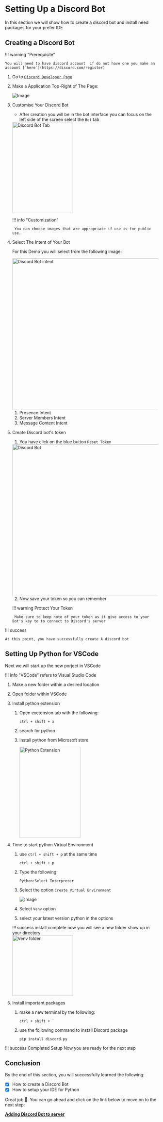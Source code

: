 # Setting Up a Discord Bot
In this section we will show how to create a discord bot and install need packages for your prefer IDE

## Creating a Discord Bot
!!! warning "Prerequisite" 

    You will need to have discord account  if do not have one you make an account [`here`](https://discord.com/register)
  
1. Go to [`Discord Developer Page`](https://discord.com/developers/applications)

2. Make a Application Top-Right of The Page:
    
    ![Image](./assets/taskone/taskone_p1.png "Discord Bot Application")

3. Customise Your Discord Bot

    - After creation you will be in the bot interface you can focus on the left side of the screen select the `Bot` tab 

    <img src="../assets/taskone/taskone_p2.png" alt="Discord Bot Tab" width="200" height="300">

    !!! info "Customization"

        You can choose images that are appropriate if use is for public use.
    

4. Select The Intent of Your Bot

    For this Demo you will select from the following image:

    <img src="../assets/taskone/taskone_p3.png" alt="Discord Bot intent" width="500" height="500">

    1. Presence Intent
    2. Server Members Intent 
    3. Message Content Intent

5. Create Discord bot's token
    
    1. You have click on the blue button `Reset Token`

    <img src="../assets/taskone/taskone_p4.png" alt="Discord Bot" width="500" height="500">

    2. Now save your token so you can remember

    !!! warning Protect Your Token

        Make sure to keep note of your token as it give access to your Bot's key to to connect to Discord's server


!!! success 
    
    At this point, you have successfully create A discord bot


## Setting Up Python for VSCode

Next we will start up the new porject in VSCode

!!! info "VSCode"
    refers to Visual Studio Code

1. Make a new folder within a desired location

2. Open folder within VSCode

3. Install python extension 

    1. Open exetension tab with the following:

        ```
        ctrl + shift + x
        ```

    2. search for python

    3. install python from Microsoft store

        <img src="../assets/taskone/taskone_p5.png" alt="Python Extension" width="200" height="300">

4. Time to start python Virtual Environment

    1. use `ctrl + shift + p` at the same time
        
        ```
        ctrl + shift + p
        ```

    2. Type the following:

        ```
        Python:Select Interpreter
        ```
    3. Select the option `Create Virtual Environment`

        ![Image](./assets/taskone/taskone_p6.png "Virtual Environment Selection")

    4. Select `Venv` option
    
    5. select your latest version python in the options

    !!! success install complete
        now you will see a new folder show up in your directory
        <br>
        <img src="../assets/taskone/taskone_p7.png" alt="Venv folder" width="200">

5. Install important packages

    1. make a new terminal by the following:
        ```
        ctrl + shift + `
        ```
    2. use the following command to install Discord package

        ```
        pip install discord.py
        ```

!!! success Completed Setup
    Now you are ready for the next step

## Conclusion

By the end of this section, you will successfully learned the following:

- [x] How to create a Discord Bot
- [x] How to setup your IDE for Python

Great job 🤗. You can go ahead and click on the link below to move on to the next step:

**[Adding Discord Bot to server](taskTwo.md)**